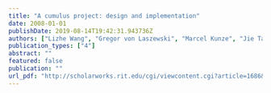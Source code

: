 ```yaml
---
title: "A cumulus project: design and implementation"
date: 2008-01-01
publishDate: 2019-08-14T19:42:31.943736Z
authors: ["Lizhe Wang", "Gregor von Laszewski", "Marcel Kunze", "Jie Tao"]
publication_types: ["4"]
abstract: ""
featured: false
publication: ""
url_pdf: "http://scholarworks.rit.edu/cgi/viewcontent.cgi?article=1686&context=article"
---
```


